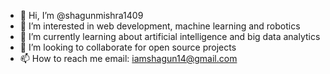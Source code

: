 - 👋 Hi, I’m @shagunmishra1409
- 👀 I’m interested in web development, machine learning and robotics
- 🌱 I’m currently learning about artificial intelligence and big data analytics
- 💞️ I’m looking to collaborate for open source projects
- 📫 How to reach me email: iamshagun14@gmail.com

<!---
shagunmishra1409/shagunmishra1409 is a ✨ special ✨ repository because its `README.md` (this file) appears on your GitHub profile.
You can click the Preview link to take a look at your changes.
--->
